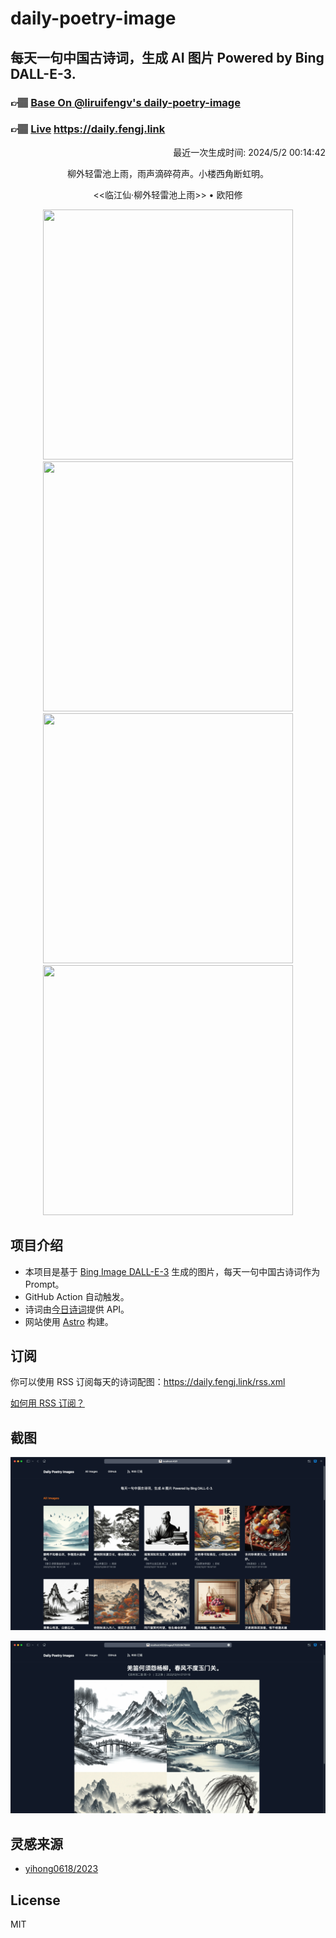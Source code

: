 
# daily-poetry-image

## 每天一句中国古诗词，生成 AI 图片 Powered by Bing DALL-E-3.

### 👉🏽 [Base On @liruifengv's daily-poetry-image](https://github.com/liruifengv/daily-poetry-image)

### 👉🏽 [Live](https://daily.fengj.link) https://daily.fengj.link

<p align="right">
  最近一次生成时间: 2024/5/2 00:14:42
</p>
<p align="center">
柳外轻雷池上雨，雨声滴碎荷声。小楼西角断虹明。
</p>
<p align="center">
<<临江仙·柳外轻雷池上雨>> • 欧阳修
</p>
<p align="center">
<img src="https://tse3.mm.bing.net/th/id/OIG2.Gspxx8Qj6ziPU_Rg4KVc" height="400" width="400" />
<img src="https://tse4.mm.bing.net/th/id/OIG2.2IcXdv9KdWd8EP0y2tcb" height="400" width="400" />
<img src="https://tse3.mm.bing.net/th/id/OIG2.8OueAGQFf6yUrZ4S08dR" height="400" width="400" />
<img src="https://tse2.mm.bing.net/th/id/OIG2.2iwy_l1EAdDAS5d.ZLAM" height="400" width="400" />
</p>

## 项目介绍

-   本项目是基于 [Bing Image DALL-E-3](https://www.bing.com/images/create) 生成的图片，每天一句中国古诗词作为 Prompt。
-   GitHub Action 自动触发。
-   诗词由[今日诗词](https://www.jinrishici.com/)提供 API。
-   网站使用 [Astro](https://astro.build) 构建。

## 订阅

你可以使用 RSS 订阅每天的诗词配图：https://daily.fengj.link/rss.xml

[如何用 RSS 订阅？](https://zhuanlan.zhihu.com/p/55026716)

## 截图

![图片列表](./screenshots/Snipaste_2023-12-28_21-00-26.png)

![图片详情](./screenshots/Snipaste_2023-12-28_21-00-53.png)

## 灵感来源

-   [yihong0618/2023](https://github.com/yihong0618/2023)

## License

MIT

